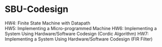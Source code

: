 # SBU-Codesign
HW4: Finite State Machine with Datapath<br>
HW5: Implementing a Micro-programmed Machine
HW6: Implementing a System Using Hardware/Software Codesign (Cordic Algorithm)
HW7: Implementing a System Using Hardware/Software Codesign (FIR Filter)
